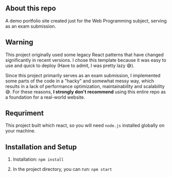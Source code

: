 ## About this repo

A demo portfolio site created just for the Web Programming subject, serving as an exam submission.

## Warning

This project originally used some legacy React patterns that have changed significantly in recent versions. I chose this template because it was easy to use and quick to deploy (Have to admit, I was pretty lazy 😅).

Since this project primarily serves as an exam submission, I implemented some parts of the code in a "hacky" and somewhat messy way, which results in a lack of performance optimization, maintainability and scalability 😅. For these reasons, **I strongly don't recommend** using this entire repo as a foundation for a real-world website.


## Requriment

This project built which react, so you will need `node.js` installed globally on your machine.

## Installation and Setup

1. Installation: `npm install`

2. In the project directory, you can run: `npm start`



